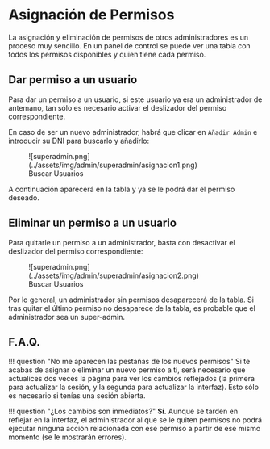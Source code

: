# Asignación de Permisos

La asignación y eliminación de permisos de otros administradores es un proceso muy sencillo. En un panel de control
se puede ver una tabla con todos los permisos disponibles y quien tiene cada permiso.

## Dar permiso a un usuario

Para dar un permiso a un usuario, si este usuario ya era un administrador de antemano, tan sólo es necesario activar
el deslizador del permiso correspondiente.

En caso de ser un nuevo administrador, habrá que clicar en `Añadir Admin` e introducir su DNI para buscarlo y añadirlo:

<figure markdown>
  ![superadmin.png](../assets/img/admin/superadmin/asignacion1.png)
  <figcaption>Buscar Usuarios</figcaption>
</figure>

A continuación aparecerá en la tabla y ya se le podrá dar el permiso deseado.

## Eliminar un permiso a un usuario

Para quitarle un permiso a un administrador, basta con desactivar el deslizador del permiso correspondiente:

<figure markdown>
  ![superadmin.png](../assets/img/admin/superadmin/asignacion2.png)
  <figcaption>Buscar Usuarios</figcaption>
</figure>

Por lo general, un administrador sin permisos desaparecerá de la tabla. Si tras quitar el último permiso no desaparece
de la tabla, es probable que el administrador sea un super-admin.

## F.A.Q.

!!! question "No me aparecen las pestañas de los nuevos permisos"
    Si te acabas de asignar o eliminar un nuevo permiso a ti, será necesario que actualices dos veces la página para
    ver los cambios reflejados (la primera para actualizar la sesión, y la segunda para actualizar la interfaz). Esto
    sólo es necesario si tenías una sesión abierta.

!!! question "¿Los cambios son inmediatos?"
    **Sí.** Aunque se tarden en reflejar en la interfaz, el administrador al que se le quiten permisos no podrá ejecutar
    ninguna acción relacionada con ese permiso a partir de ese mismo momento (se le mostrarán errores).
